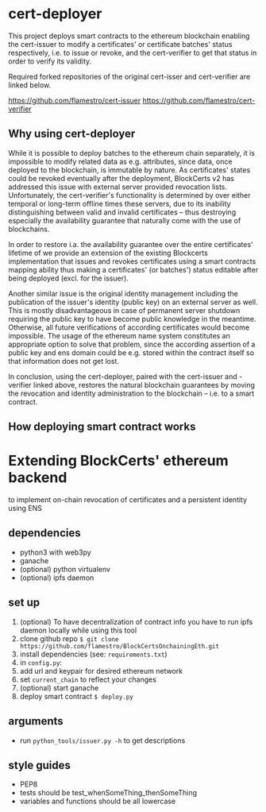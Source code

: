 # cert-deployer

This project deploys smart contracts to the ethereum blockchain enabling the
cert-issuer to modify a certificates' or certificate batches' status respectively,
i.e. to issue or revoke, and the cert-verifier to get that status in order to verify
its validity.

Required forked repositories of the original cert-isser and cert-verifier are linked below.

https://github.com/flamestro/cert-issuer
https://github.com/flamestro/cert-verifier

## Why using cert-deployer

While it is possible to deploy batches to the ethereum chain separately, it is
impossible to modify related data as e.g. attributes, since data, once deployed
to the blockchain, is immutable by nature. As certificates' states could be
revoked eventually after the deployment, BlockCerts v2 has addressed this issue
with external server provided revocation lists. Unfortunately, the cert-verifier's
functionality is determined by over either temporal or long-term offline times
these servers, due to its inability distinguishing between valid and invalid
certificates – thus destroying especially the availability guarantee that naturally
come with the use of blockchains.

In order to restore i.a. the availability guarantee over the entire certificates'
lifetime of we provide an extension of the existing Blockcerts implementation that
issues and revokes certificates using a smart contracts mapping ability thus making
a certificates' (or batches') status editable after being deployed (excl. for the
issuer).

Another similar issue is the original identity management including the publication
of the issuer's identity (public key) on an external server as well. This is mostly
disadvantageous in case of permanent server shutdown requiring the public key to
have become public knowledge in the meantime. Otherwise, all future verifications
of according certificates would become impossible. The usage of the ethereum name
system constitutes an appropriate option to solve that problem, since the according
assertion of a public key and ens domain could be e.g. stored within the contract
itself so that information does not get lost.

In conclusion, using the cert-deployer, paired with the cert-issuer and -verifier
linked above, restores the natural blockchain guarantees by moving the revocation
and identity administration to the blockchain – i.e. to a smart contract.


## How deploying smart contract works


# Extending BlockCerts' ethereum backend
to implement on-chain revocation of certificates and a persistent identity using ENS

## dependencies
- python3 with web3py
- ganache
- (optional) python virtualenv
- (optional) ipfs daemon

## set up
1. (optional) To have decentralization of contract info you have to run ipfs daemon locally while using this tool
1. clone github repo `$ git clone https://github.com/flamestro/BlockCertsOnchainingEth.git`
1. install dependencies (see: `requirements.txt`)
1. in `config.py`:
  1. add url and keypair for desired ethereum network
  1. set `current_chain` to reflect your changes
1. (optional) start ganache
1. deploy smart contract `$ deploy.py`

## arguments
- run `python_tools/issuer.py -h` to get descriptions

## style guides
- PEP8
- tests should be test_whenSomeThing_thenSomeThing
- variables and functions should be all lowercase
